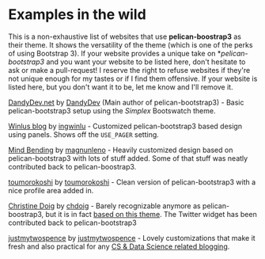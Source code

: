 # Examples in the wild

This is a non-exhaustive list of websites that use **pelican-boostrap3** as their theme. It shows the versatility of
the theme (which is one of the perks of using Bootstrap 3). If your website provides a unique take on **pelican-bootstrap3*
and you want your website to be listed here, don't hesitate to ask or make a pull-request! I reserve the right to refuse
websites if they're not unique enough for my tastes or if I find them offensive. If your website is listed here, but you
don't want it to be, let me know and I'll remove it.


[DandyDev.net](http://dandydev.net) by [DandyDev](https://github.com/DandyDev) (Main author of pelican-bootstrap3) - Basic pelican-bootstrap3 setup using the _Simplex_ Bootswatch theme.

[Winlus blog](http://www.heroicdebugging.biz/) by [ingwinlu](https://github.com/ingwinlu) - Customized pelican-bootstrap3 based design using panels. Shows off the `USE_PAGER` setting.

[Mind Bending](http://mindbending.org/en) by [magnunleno](https://github.com/magnunleno) - Heavily customized design based on pelican-bootstrap3 with lots of stuff added. Some of that stuff was neatly contributed back to pelican-boostrap3.

[toumorokoshi](http://toumorokoshi.github.io/) by [toumorokoshi](https://github.com/toumorokoshi) - Clean version of pelican-bootstrap3 with a nice profile area added in.

[Christine Doig](http://chdoig.github.io/) by [chdoig](https://github.com/chdoig) - Barely recognizable anymore as pelican-boostrap3, but it is in fact [based on this theme](http://chdoig.github.io/create-pelican-blog.html). The Twitter widget has been contributed back to pelican-bootstrap3

[justmytwospence](http://spencerboucher.com/) by [justmytwospence](https://github.com/justmytwospence) - Lovely customizations that make it fresh and also practical for any [CS & Data Science related blogging](http://spencerboucher.com/moving-to-pelican/).